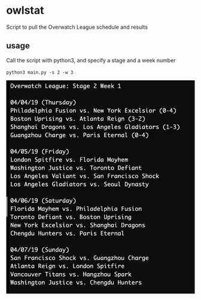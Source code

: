 # owlstat
Script to pull the Overwatch League schedule and results


## usage
Call the script with python3, and specify a stage and a week number

`python3 main.py -s 2 -w 3`

![Script Output](output.png)
